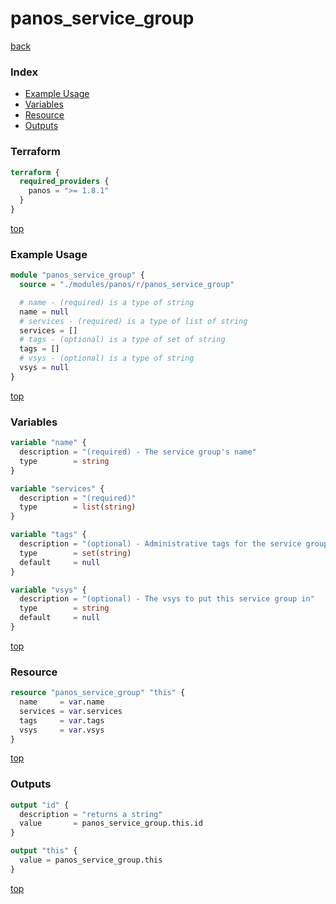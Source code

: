 # panos_service_group

[back](../panos.md)

### Index

- [Example Usage](#example-usage)
- [Variables](#variables)
- [Resource](#resource)
- [Outputs](#outputs)

### Terraform

```terraform
terraform {
  required_providers {
    panos = ">= 1.8.1"
  }
}
```

[top](#index)

### Example Usage

```terraform
module "panos_service_group" {
  source = "./modules/panos/r/panos_service_group"

  # name - (required) is a type of string
  name = null
  # services - (required) is a type of list of string
  services = []
  # tags - (optional) is a type of set of string
  tags = []
  # vsys - (optional) is a type of string
  vsys = null
}
```

[top](#index)

### Variables

```terraform
variable "name" {
  description = "(required) - The service group's name"
  type        = string
}

variable "services" {
  description = "(required)"
  type        = list(string)
}

variable "tags" {
  description = "(optional) - Administrative tags for the service group"
  type        = set(string)
  default     = null
}

variable "vsys" {
  description = "(optional) - The vsys to put this service group in"
  type        = string
  default     = null
}
```

[top](#index)

### Resource

```terraform
resource "panos_service_group" "this" {
  name     = var.name
  services = var.services
  tags     = var.tags
  vsys     = var.vsys
}
```

[top](#index)

### Outputs

```terraform
output "id" {
  description = "returns a string"
  value       = panos_service_group.this.id
}

output "this" {
  value = panos_service_group.this
}
```

[top](#index)